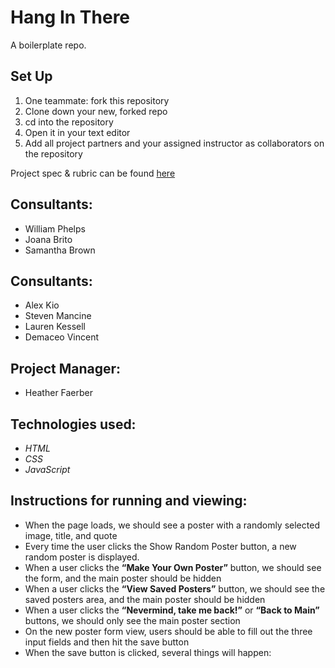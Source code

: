 # Hang In There

A boilerplate repo.

## Set Up

1. One teammate: fork this repository
2. Clone down your new, forked repo
3. cd into the repository
4. Open it in your text editor
5. Add all project partners and your assigned instructor as collaborators on the repository

Project spec & rubric can be found [here](https://frontend.turing.io/projects/module-1/hang-in-there.html)

## Consultants:

* William Phelps
* Joana Brito
* Samantha Brown

## Consultants:

* Alex Kio
* Steven Mancine
* Lauren Kessell
* Demaceo Vincent

## Project Manager:

* Heather Faerber


## Technologies used:

* *HTML*
* *CSS*
* *JavaScript*

## Instructions for running and viewing:

* When the page loads, we should see a poster with a randomly selected image, title, and quote
* Every time the user clicks the Show Random Poster button, a new random poster is displayed.
* When a user clicks the **“Make Your Own Poster”** button, we should see the form, and the main poster should be hidden
* When a user clicks the **“View Saved Posters”** button, we should see the saved posters area, and the main poster should be hidden
* When a user clicks the **“Nevermind, take me back!”** or **“Back to Main”** buttons, we should only see the main poster section
* On the new poster form view, users should be able to fill out the three input fields and then hit the save button
* When the save button is clicked, several things will happen:
